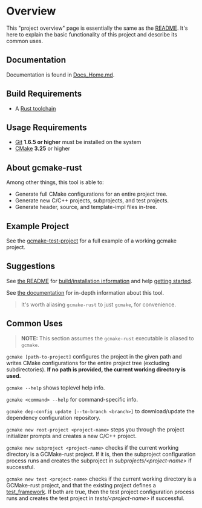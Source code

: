# Overview

This "project overview" page is essentially the same as the [README](/README.md).
It's here to explain the basic functionality of this project and describe its common uses.

## Documentation

Documentation is found in [Docs_Home.md](./Docs_Home.md).

## Build Requirements

- A [Rust toolchain](https://www.rust-lang.org/tools/install)

## Usage Requirements

- [Git](https://git-scm.com/) **1.6.5 or higher** must be installed on the system
- [CMake](https://cmake.org/download/) **3.25** or higher

## About gcmake-rust

Among other things, this tool is able to:

- Generate full CMake configurations for an entire project tree.
- Generate new C/C++ projects, subprojects, and test projects.
- Generate header, source, and template-impl files in-tree.

## Example Project

See the [gcmake-test-project](/gcmake-test-project/) for a full example
of a working gcmake project.

## Suggestions

See [the README](/README.md) for [build/installation information](/README.md#installation) and
help [getting started](/README.md#getting-started).

See [the documentation](Docs_Home.md) for in-depth information about this tool.

> It's worth aliasing `gcmake-rust` to just `gcmake`, for convenience.

## Common Uses

> **NOTE:** This section assumes the `gcmake-rust` executable is aliased to `gcmake`.

`gcmake [path-to-project]` configures the project in the given path and writes CMake configurations for the entire
project tree (excluding subdirectories). **If no path is provided, the current working directory is used.**

`gcmake --help` shows toplevel help info.

`gcmake <command> --help` for command-specific info.

`gcmake dep-config update [--to-branch <branch>]` to download/update the dependency configuration repository.

`gcmake new root-project <project-name>` steps you through the project initializer prompts and creates a new C/C++ project.

`gcmake new subproject <project-name>` checks if the current working directory is a GCMake-rust project.
If it is, then the subproject configuration process runs and creates the subproject in
*subprojects/\<project-name\>* if successful.

`gcmake new test <project-name>` checks if the current working directory is a GCMake-rust project, and that
the existing project defines a [test_framework](cmake_data_config/properties/properties_list.md#test_framework).
If both are true, then the test project configuration process runs and creates the test project in
*tests/\<project-name\>* if successful.
